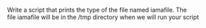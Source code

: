 Write a script that prints the type of the file named iamafile. The file iamafile will be in the /tmp directory when we will run your script

